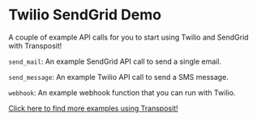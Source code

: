# Twilio SendGrid Demo

A couple of example API calls for you to start using Twilio and SendGrid with Transposit!

`send_mail`: An example SendGrid API call to send a single email.

`send_message`: An example Twilio API call to send a SMS message.

`webhook`: An example webhook function that you can run with Twilio.

[Click here to find more examples using Transposit!](https://www.transposit.com/signal/)
